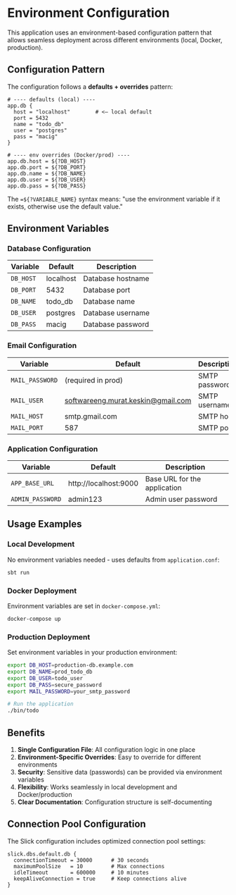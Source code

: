 # Environment Configuration

This application uses an environment-based configuration pattern that allows seamless deployment across different environments (local, Docker, production).

## Configuration Pattern

The configuration follows a **defaults + overrides** pattern:

```hocon
# ---- defaults (local) ----
app.db {
  host = "localhost"        # <— local default
  port = 5432
  name = "todo_db"
  user = "postgres"
  pass = "macig"
}

# ---- env overrides (Docker/prod) ----
app.db.host = ${?DB_HOST}
app.db.port = ${?DB_PORT}
app.db.name = ${?DB_NAME}
app.db.user = ${?DB_USER}
app.db.pass = ${?DB_PASS}
```

The `=${?VARIABLE_NAME}` syntax means: "use the environment variable if it exists, otherwise use the default value."

## Environment Variables

### Database Configuration

| Variable | Default | Description |
|----------|---------|-------------|
| `DB_HOST` | localhost | Database hostname |
| `DB_PORT` | 5432 | Database port |
| `DB_NAME` | todo_db | Database name |
| `DB_USER` | postgres | Database username |
| `DB_PASS` | macig | Database password |

### Email Configuration

| Variable | Default | Description |
|----------|---------|-------------|
| `MAIL_PASSWORD` | (required in prod) | SMTP password |
| `MAIL_USER` | softwareeng.murat.keskin@gmail.com | SMTP username |
| `MAIL_HOST` | smtp.gmail.com | SMTP host |
| `MAIL_PORT` | 587 | SMTP port |

### Application Configuration

| Variable | Default | Description |
|----------|---------|-------------|
| `APP_BASE_URL` | http://localhost:9000 | Base URL for the application |
| `ADMIN_PASSWORD` | admin123 | Admin user password |

## Usage Examples

### Local Development
No environment variables needed - uses defaults from `application.conf`:
```bash
sbt run
```

### Docker Deployment
Environment variables are set in `docker-compose.yml`:
```bash
docker-compose up
```

### Production Deployment
Set environment variables in your production environment:
```bash
export DB_HOST=production-db.example.com
export DB_NAME=prod_todo_db
export DB_USER=todo_user
export DB_PASS=secure_password
export MAIL_PASSWORD=your_smtp_password

# Run the application
./bin/todo
```

## Benefits

1. **Single Configuration File**: All configuration logic in one place
2. **Environment-Specific Overrides**: Easy to override for different environments
3. **Security**: Sensitive data (passwords) can be provided via environment variables
4. **Flexibility**: Works seamlessly in local development and Docker/production
5. **Clear Documentation**: Configuration structure is self-documenting

## Connection Pool Configuration

The Slick configuration includes optimized connection pool settings:

```hocon
slick.dbs.default.db {
  connectionTimeout = 30000      # 30 seconds
  maximumPoolSize   = 10         # Max connections
  idleTimeout       = 600000     # 10 minutes
  keepAliveConnection = true     # Keep connections alive
}
```
